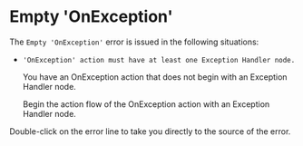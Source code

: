 # Empty 'OnException'

The `Empty 'OnException'` error is issued in the following situations:

* `'OnException' action must have at least one Exception Handler node.`

  You have an OnException action that does not begin with an Exception Handler node.

  Begin the action flow of the OnException action with an Exception Handler node.

Double-click on the error line to take you directly to the source of the error.


